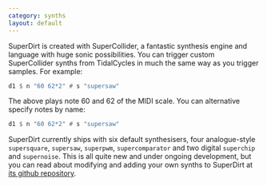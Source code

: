 ```yaml
---
category: synths
layout: default
---
```


SuperDirt is created with SuperCollider, a fantastic synthesis engine
and language with huge sonic possibilities. You can trigger custom
SuperCollider synths from TidalCycles in much the same way as you
trigger samples. For example:

~~~haskell
d1 $ n "60 62*2" # s "supersaw"
~~~

The above plays note 60 and 62 of the MIDI scale. You can alternative
specify notes by name:

~~~haskell
d1 $ n "60 62*2" # s "supersaw"
~~~

SuperDirt currently ships with six default synthesisers, four
analogue-style `supersquare`, `supersaw`, `superpwm`,
`supercomparator` and two digital `superchip` and `supernoise`. This
is all quite new and under ongoing development, but you can read about
modifying and adding your own synths to SuperDirt at
[its github repository](https://github.com/musikinformatik/SuperDirt).
